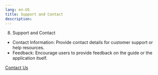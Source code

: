 ```yaml
---
lang: en-US
title: Support and Contact
description:
---
```

8) Support and Contact

- Contact Information: Provide contact details for customer support or help resources.
- Feedback: Encourage users to provide feedback on the guide or the application itself.

[Contact Us](mailto:DFO.OpenScience-ScienceOuverte.MPO@dfo-mpo.gc.ca)